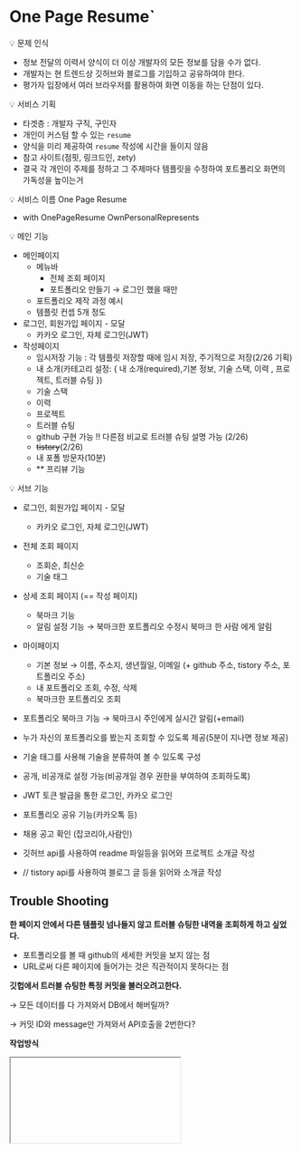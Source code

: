 # One Page Resume`

💡 문제 인식

- 정보 전달의 이력서 양식이 더 이상 개발자의 모든 정보를 담을 수가 없다.
- 개발자는 현 트렌드상 깃허브와 블로그를 기입하고 공유하여야 한다.
- 평가자 입장에서 여러 브라우저를 활용하여 화면 이동을 하는 단점이 있다.

💡 서비스 기획

- 타겟층 : 개발자 구직, 구인자
- 개인이 커스텀 할 수 있는 `resume`
- 양식을 미리 제공하여 `resume` 작성에 시간을 들이지 않음
- 참고 사이트(점핏, 링크드인, zety)
- 결국 각 개인이 주제를 정하고 그 주제마다 템플릿을 수정하여 포트폴리오 화면의 가독성을 높이는거

💡 서비스 이름
One Page Resume

- with OnePageResume
  OwnPersonalRepresents

💡 메인 기능

- 메인페이지
  - 메뉴바
    - 전체 조회 페이지
    - 포트폴리오 만들기 → 로그인 했을 때만
  - 포트폴리오 제작 과정 예시
  - 템플릿 컨셉 5개 정도
- 로그인, 회원가입 페이지 - 모달
  - 카카오 로그인, 자체 로그인(JWT)
- 작성페이지
  - 임시저장 기능 : 각 템플릿 저장할 때에 임시 저장, 주기적으로 저장(2/26 기획)
  - 내 소개(카테고리 설정: { 내 소개(required),기본 정보, 기술 스택, 이력 , 프로젝트, 트러블 슈팅 })
  - 기술 스택
  - 이력
  - 프로젝트
  - 트러블 슈팅
  - github 구현 가능 !! 다른점 비교로 트러블 슈팅 설명 가능 (2/26)
  - ~~tistory~~(2/26)
  - 내 포폴 방문자(10분)
  - \*\* 프리뷰 기능

💡 서브 기능

- 로그인, 회원가입 페이지 - 모달
  - 카카오 로그인, 자체 로그인(JWT)
- 전체 조회 페이지
  - 조회순, 최신순
  - 기술 태그
- 상세 조회 페이지 (== 작성 페이지)
  - 북마크 기능
  - 알림 설정 기능 → 북마크한 포트폴리오 수정시 북마크 한 사람 에게 알림
- 마이페이지

  - 기본 정보 → 이름, 주소지, 생년월일, 이메일 (+ github 주소, tistory 주소, 포트폴리오 주소)
  - 내 포트폴리오 조회, 수정, 삭제
  - 북마크한 포트폴리오 조회

- 포트폴리오 북마크 기능 → 북마크시 주인에게 실시간 알림(+email)
- 누가 자신의 포트폴리오를 봤는지 조회할 수 있도록 제공(5분이 지나면 정보 제공)
- 기술 태그를 사용해 기술을 분류하여 볼 수 있도록 구성
- 공개, 비공개로 설정 가능(비공개일 경우 권한을 부여하여 조회하도록)
- JWT 토큰 발급을 통한 로그인, 카카오 로그인
- 포트폴리오 공유 기능(카카오톡 등)
- 채용 공고 확인 (잡코리아,사람인)
- 깃허브 api를 사용하여 readme 파일등을 읽어와 프로젝트 소개글 작성
- // tistory api를 사용하여 블로그 글 등을 읽어와 소개글 작성

## Trouble Shooting

**한 페이지 안에서 다른 템플릿 넘나들지 않고 트러블 슈팅한 내역을 조회하게 하고 싶었다.**

- 포트폴리오를 볼 때 github의 세세한 커밋을 보지 않는 점
- URL로써 다른 페이지에 들어가는 것은 직관적이지 못하다는 점

**깃헙에서 트러블 슈팅한 특정 커밋을 불러오려고한다.**

→ 모든 데이터를 다 가져와서 DB에서 해버릴까?

→ 커밋 ID와 message만 가져와서 API호출을 2번한다?

**작업방식**

<iframe> 태그를 이용해서 모달로 커밋 페이지가 나오게끔 하였다

→ CSP 보안 문제로 깃헙 URL을 불러오는데에 실패하였다.

![스크린샷 2022-02-26 오전 12.18.00.png](https://s3-us-west-2.amazonaws.com/secure.notion-static.com/b138685f-4db7-444f-b507-74941ab390bf/스크린샷_2022-02-26_오전_12.18.00.png)

kohsuke 라이브러리에서 getPatch() 라는 함수를 찾았다.
→ patch가 무엇인가 라는 질문에서

→ github API에서 patch가 무엇인지 찾아보았다.

→ 달라지는 부분을 나타내주는 API였다.

### 회의록

- 2022-02-28

  - react-hook-form 공유
  - 배열 디스트럭쳐링 공유
  - API 설계
  - defaultStack 중요도 선정
  - 회원가입 로그인 방식 확정
  - 프로젝트 임시저장/ 저장 후 공개 방식 확정
  - 깃허브 파일 불러오기 방식 확정

- 2022-02-27

  - **DefaultStack**
  - **Email로 회원가입하면 인증코드**
  - **로그인 방식**
  - **github API 설계의 문제가 드러났다.**
  - **임시저장에 대한 문제**
  - **생성날짜, 조회수, 북마크한 사람 수 에 대한 고려를 전혀 하지 않았다.**
  - [https://macgle.wordpress.com/2022/02/28/project-onepageresume-day3/](https://macgle.wordpress.com/2022/02/28/project-onepageresume-day3/)

- 2022-02-26

  - 임시저장 기능에 대한 추가 → 임시저장 기능 구현 어떻게 할지 추후 결정
  - 회원가입시 이메일로 인증
  - 다른 사람이 내 포트폴리오를 북마크했을때 이메일로 알림
  - 대략적인 API 설계 → 메인 페이지 전체 조회 , 상세 페이지 미설계
  - Back-end ERD 설계 → 내일 수정 예정 (포트폴리오 테이블의 내용이 많아 여러 개로 쪼개어 관리)
  - 전체 포트폴리오에서 구역을 나누어 구역마다 저장할 수 있게 수정
    (원래는 전체 페이지를 한번에 저장하려고 했음)
  - 포트폴리오 개수 1개 제한 안하고 여러개 할 수 있음
  - 로그인 페이지 디자인 구성

- 2022-02-25
  - 프로젝트 주제 선정
  - 팀 노션 작성
  - 기획서 작성
  - 타임라인 1주차 작성
  - 와이어프레임 1차 작성
  - 1차 기능 구상
